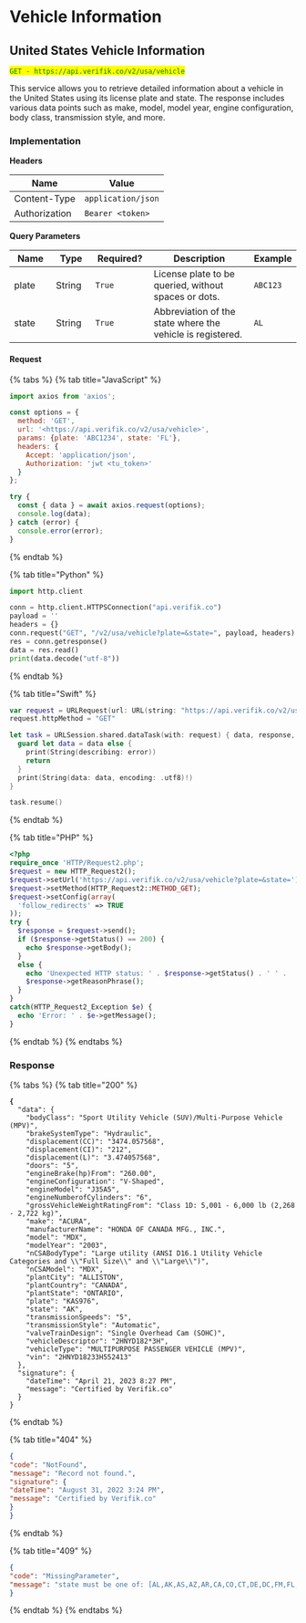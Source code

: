 # Vehicle Information

## United States Vehicle Information

<mark style="color:green;">`GET - https://api.verifik.co/v2/usa/vehicle`</mark>

This service allows you to retrieve detailed information about a vehicle in the United States using its license plate and state. The response includes various data points such as make, model, model year, engine configuration, body class, transmission style, and more.

### Implementation

**Headers**

| Name          | Value              |
| ------------- | ------------------ |
| Content-Type  | `application/json` |
| Authorization | `Bearer <token>`   |

**Query Parameters**

<table><thead><tr><th width="95">Name</th><th width="80">Type</th><th width="111">Required?</th><th width="365">Description</th><th>Example</th></tr></thead><tbody><tr><td>plate</td><td>String</td><td><code>True</code></td><td>License plate to be queried, without spaces or dots.</td><td><code>ABC123</code></td></tr><tr><td>state</td><td>String</td><td><code>True</code></td><td>Abbreviation of the state where the vehicle is registered.</td><td><code>AL</code></td></tr></tbody></table>

#### Request

{% tabs %}
{% tab title="JavaScript" %}

```javascript
import axios from 'axios';

const options = {
  method: 'GET',
  url: '<https://api.verifik.co/v2/usa/vehicle>',
  params: {plate: 'ABC1234', state: 'FL'},
  headers: {
    Accept: 'application/json',
    Authorization: 'jwt <tu_token>'
  }
};

try {
  const { data } = await axios.request(options);
  console.log(data);
} catch (error) {
  console.error(error);
}
```

{% endtab %}

{% tab title="Python" %}

```python
import http.client

conn = http.client.HTTPSConnection("api.verifik.co")
payload = ''
headers = {}
conn.request("GET", "/v2/usa/vehicle?plate=&state=", payload, headers)
res = conn.getresponse()
data = res.read()
print(data.decode("utf-8"))
```

{% endtab %}

{% tab title="Swift" %}

```swift
var request = URLRequest(url: URL(string: "https://api.verifik.co/v2/usa/vehicle?plate=&state=")!,timeoutInterval: Double.infinity)
request.httpMethod = "GET"

let task = URLSession.shared.dataTask(with: request) { data, response, error in 
  guard let data = data else {
    print(String(describing: error))
    return
  }
  print(String(data: data, encoding: .utf8)!)
}

task.resume()

```

{% endtab %}

{% tab title="PHP" %}

```php
<?php
require_once 'HTTP/Request2.php';
$request = new HTTP_Request2();
$request->setUrl('https://api.verifik.co/v2/usa/vehicle?plate=&state=');
$request->setMethod(HTTP_Request2::METHOD_GET);
$request->setConfig(array(
  'follow_redirects' => TRUE
));
try {
  $response = $request->send();
  if ($response->getStatus() == 200) {
    echo $response->getBody();
  }
  else {
    echo 'Unexpected HTTP status: ' . $response->getStatus() . ' ' .
    $response->getReasonPhrase();
  }
}
catch(HTTP_Request2_Exception $e) {
  echo 'Error: ' . $e->getMessage();
}
```

{% endtab %}
{% endtabs %}

### **Response**

{% tabs %}
{% tab title="200" %}

<pre class="language-json"><code class="lang-json"><strong>{
</strong>  "data": {
    "bodyClass": "Sport Utility Vehicle (SUV)/Multi-Purpose Vehicle (MPV)",
    "brakeSystemType": "Hydraulic",
    "displacement(CC)": "3474.057568",
    "displacement(CI)": "212",
    "displacement(L)": "3.474057568",
    "doors": "5",
    "engineBrake(hp)From": "260.00",
    "engineConfiguration": "V-Shaped",
    "engineModel": "J35A5",
    "engineNumberofCylinders": "6",
    "grossVehicleWeightRatingFrom": "Class 1D: 5,001 - 6,000 lb (2,268 - 2,722 kg)",
    "make": "ACURA",
    "manufacturerName": "HONDA OF CANADA MFG., INC.",
    "model": "MDX",
    "modelYear": "2003",
    "nCSABodyType": "Large utility (ANSI D16.1 Utility Vehicle Categories and \\"Full Size\\" and \\"Large\\")",
    "nCSAModel": "MDX",
    "plantCity": "ALLISTON",
    "plantCountry": "CANADA",
    "plantState": "ONTARIO",
    "plate": "KAS976",
    "state": "AK",
    "transmissionSpeeds": "5",
    "transmissionStyle": "Automatic",
    "valveTrainDesign": "Single Overhead Cam (SOHC)",
    "vehicleDescriptor": "2HNYD182*3H",
    "vehicleType": "MULTIPURPOSE PASSENGER VEHICLE (MPV)",
    "vin": "2HNYD18233H552413"
  },
  "signature": {
    "dateTime": "April 21, 2023 8:27 PM",
    "message": "Certified by Verifik.co"
  }
}
</code></pre>

{% endtab %}

{% tab title="404" %}

```json
{
"code": "NotFound",
"message": "Record not found.",
"signature": {
"dateTime": "August 31, 2022 3:24 PM",
"message": "Certified by Verifik.co"
}
}
```

{% endtab %}

{% tab title="409" %}

```json
{
"code": "MissingParameter",
"message": "state must be one of: [AL,AK,AS,AZ,AR,CA,CO,CT,DE,DC,FM,FL,GA,GU,HI,ID,IL,IN,IA,KS,KY,LA,ME,MH,MD,MA,MI,MN,MS,MO,MT,NE,NV,NH,NJ,NM,NY,NC,ND,MP,OH,OK,OR,PW,PA,PR,RI,SC,SD,TN,TX,UT,VT,VI,VA,WA,WV,WI,WY]"
}
```

{% endtab %}
{% endtabs %}
